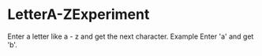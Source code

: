 # LetterA-ZExperiment
Enter a letter like a - z and get the next character. Example Enter 'a' and get 'b'.
